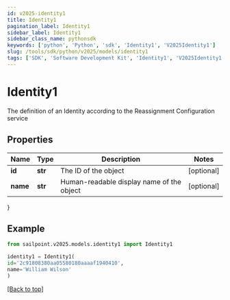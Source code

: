 ```yaml
---
id: v2025-identity1
title: Identity1
pagination_label: Identity1
sidebar_label: Identity1
sidebar_class_name: pythonsdk
keywords: ['python', 'Python', 'sdk', 'Identity1', 'V2025Identity1']
slug: /tools/sdk/python/v2025/models/identity1
tags: ['SDK', 'Software Development Kit', 'Identity1', 'V2025Identity1']
---
```


# Identity1

The definition of an Identity according to the Reassignment Configuration service

## Properties

| Name     | Type    | Description                               | Notes      |
| -------- | ------- | ----------------------------------------- | ---------- |
| **id**   | **str** | The ID of the object                      | [optional] |
| **name** | **str** | Human-readable display name of the object | [optional] |

}

## Example

```python
from sailpoint.v2025.models.identity1 import Identity1

identity1 = Identity1(
id='2c91808380aa05580180aaaaf1940410',
name='William Wilson'
)

```

[[Back to top]](#)
